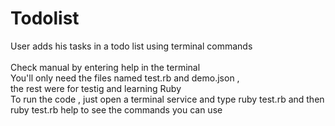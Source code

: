 # Todolist
User adds his tasks in a todo list using terminal commands<br /><br /> 
Check manual by entering help in the terminal<br />
You'll only need the files named test.rb and demo.json ,<br /> the rest were for testig and learning Ruby<br />
To run the code , just open a terminal service and type ruby test.rb and then ruby test.rb help to see the commands you can use<br />
